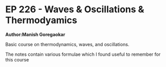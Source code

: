 EP 226 - Waves & Oscillations & Thermodyamics
========

**Author:Manish Goregaokar**

Basic course on thermodynamics, waves, and oscillations.

The notes contain various formulae which I found useful to remember for this course




